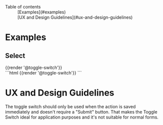 <nav class="element-navigation">
  <dl class="element-navigation__list">
    <dt class="element-navigation__title">Table of contents</dt>
    <dd class="element-navigation__item">[Examples](#examples)</dd>
    <dd class="element-navigation__item">[UX and Design Guidelines](#ux-and-design-guidelines)</dd>
  </dl>
</nav>

# Examples
## Select
<div class="element-preview">
  {{render '@toggle-switch'}}
</div>
```html
{{render '@toggle-switch'}}
```

# UX and Design Guidelines
The toggle switch should only be used when the action is saved immediately and doesn't require a "Submit" button. That makes the Toggle Switch ideal for application purposes and it's not suitable for normal forms.
